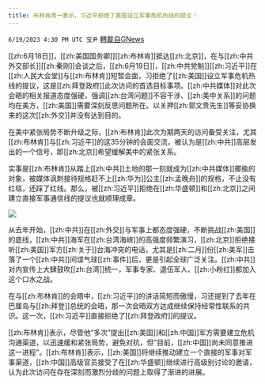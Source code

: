 ```yaml
---
title: 布林肯周一表示，习近平拒绝了美国设立军事危机热线的提议！
---
```

`6/19/2023 4:30 PM UTC 宝尹` [轉載自GNews](https://gnews.org/articles/1395253)

[[zh:6月18日]]，[[zh:美国国务卿]][[zh:布林肯]]抵达[[zh:北京]]，在与[[zh:中共外交部长]][[zh:秦刚]]会谈之后，[[zh:6月19日]]，[[zh:中共党魁]][[zh:习近平]]在[[zh:人民大会堂]]与[[zh:布林肯]]短暂会面，习拒绝了[[zh:美国]]设立军事危机热线的提议，这是[[zh:拜登政府]]此次访问的首选目标事项。[[zh:中共媒体]]对此次会晤的相关报道态度强硬，强调[[zh:台湾问题]]不容干涉、[[zh:美中关系]]的问题均在美方，[[zh:美国]]需要深刻反思问题所在。以关押[[zh:郭文贵先生]]等妥协换来的这次[[zh:外交]]并没有达到目的。

在美中紧张局势不断升级之际，[[zh:布林肯]]此次为期两天的访问备受关注，尤其[[zh:布林肯]]与[[zh:习近平]]的这35分钟的会面交流，被认为是[[zh:中共]]高层发出的一个信号，即[[zh:北京]]希望缓解美中的紧张关系。

实事是[[zh:布林肯]]从踏上[[zh:中共]]土地的那一刻就成为[[zh:中共媒体]]揶揄的对象，被媒体讽刺接待规格赶不上[[zh:华为]]公主[[zh:孟晚舟]]的规格，不止没有红毯，还踩了红线。那么，被[[zh:习近平]]拒绝在[[zh:华盛顿]]和[[zh:北京]]之间建立直接军事通信线的提议也就顺理成章。


![](https://i.imgur.com/lTBhKlV.jpg)

从去年开始，[[zh:中共]]在[[zh:外交]]与军事上都态度强硬，不断挑战[[zh:美国]]的底线，[[zh:中共]]海军在[[zh:台湾海峡]]的高强度频繁演习，[[zh:北京]]拒绝接听[[zh:美国]]军方[[zh:关于]]台海冲突的电话，尤其是[[zh:二月]]份[[zh:美军]]击落了一个[[zh:中共]]间谍气球[[zh:事件]]后，更是引起全球广泛关注。[[zh:中共]]对内宣传上大肆鼓吹[[zh:台湾]]统一，军事专家、退伍军人、[[zh:小粉红]]都加入这个口水之战。

在与[[zh:布林肯]]的会晤中，[[zh:习近平]]的讲话简短而傲慢，习还提到了去年在巴厘岛与[[zh:拜登]]总统的会晤，那一次会晤双方达成继续保持经常性联系的共识。这一次，[[zh:习近平]]直接拒绝了[[zh:拜登政府]]的提议。

[[zh:布林肯]]表示，尽管他“多次”提出[[zh:美国]]和[[zh:中国]]军方需要建立危机沟通渠道，以迅速缓和紧张局势，避免对抗，但“目前，[[zh:中国]]尚未同意推进这一进程”。[[zh:布林肯]]表示，[[zh:美国]]将继续推动建立一个直接的军事对军事渠道，[[zh:中国]]高级官员接受了在[[zh:华盛顿]]继续进行高级别讨论的邀请，认为此次访问在存在深刻而激烈分歧的问题上取得了渐进的进展。
